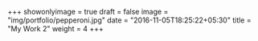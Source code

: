 +++
showonlyimage = true
draft = false
image = "img/portfolio/pepperoni.jpg"
date = "2016-11-05T18:25:22+05:30"
title = "My Work 2"
weight = 4
+++
